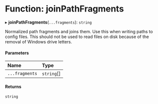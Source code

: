 # Function: joinPathFragments

▸ **joinPathFragments**(`...fragments`): `string`

Normalized path fragments and joins them. Use this when writing paths to config files.
This should not be used to read files on disk because of the removal of Windows drive letters.

#### Parameters

| Name           | Type       |
| :------------- | :--------- |
| `...fragments` | `string`[] |

#### Returns

`string`
